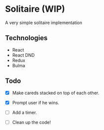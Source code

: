 # Solitaire (WIP)

A very simple solitaire implementation

## Technologies
* React 
* React DND
* Redux
* Bulma

## Todo
- [x] Make careds stacked on top of each other.

- [x] Prompt user if he wins.

- [ ] Add a timer.

- [ ] Clean up the code!